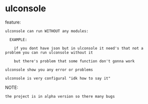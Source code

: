 # ulconsole

feature:

    ulconsole can run WITHOUT any modules:

      EXAMPLE: 
    
        if you dont have json but in ulconsole it need's that not a problem you can run ulconsole without it
      
        but there's problem that some function don't gonna work
      
    ulconsole show you any error or problems
  
    ulconsole is very configural "idk how to say it"
  
NOTE:

    the project is in alpha version so there many bugs
  
